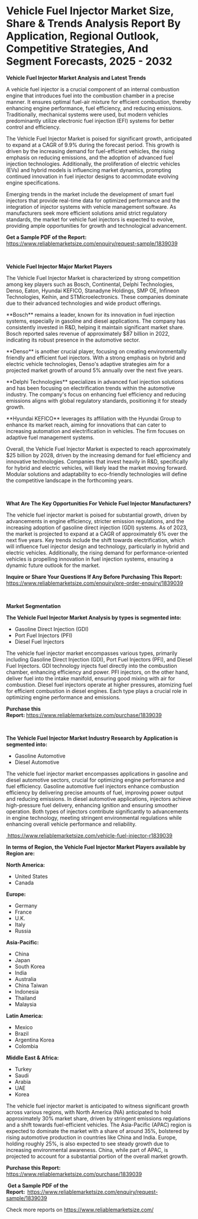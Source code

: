 <p><h1>Vehicle Fuel Injector Market Size, Share & Trends Analysis Report By Application, Regional Outlook, Competitive Strategies, And Segment Forecasts, 2025 - 2032</h1></p><p><strong>Vehicle Fuel Injector Market Analysis and Latest Trends</strong></p>
<p><p>A vehicle fuel injector is a crucial component of an internal combustion engine that introduces fuel into the combustion chamber in a precise manner. It ensures optimal fuel-air mixture for efficient combustion, thereby enhancing engine performance, fuel efficiency, and reducing emissions. Traditionally, mechanical systems were used, but modern vehicles predominantly utilize electronic fuel injection (EFI) systems for better control and efficiency.</p><p>The Vehicle Fuel Injector Market is poised for significant growth, anticipated to expand at a CAGR of 9.9% during the forecast period. This growth is driven by the increasing demand for fuel-efficient vehicles, the rising emphasis on reducing emissions, and the adoption of advanced fuel injection technologies. Additionally, the proliferation of electric vehicles (EVs) and hybrid models is influencing market dynamics, prompting continued innovation in fuel injector designs to accommodate evolving engine specifications.</p><p>Emerging trends in the market include the development of smart fuel injectors that provide real-time data for optimized performance and the integration of injector systems with vehicle management software. As manufacturers seek more efficient solutions amid strict regulatory standards, the market for vehicle fuel injectors is expected to evolve, providing ample opportunities for growth and technological advancement.</p></p>
<p><strong>Get a Sample PDF of the Report:&nbsp;</strong> <a href="https://www.reliablemarketsize.com/enquiry/request-sample/1839039?utm_campaign=3460&utm_medium=2&utm_source=Github&utm_content=ia&utm_term=31032025&utm_id=vehicle-fuel-injector">https://www.reliablemarketsize.com/enquiry/request-sample/1839039</a></p>
<p>&nbsp;</p>
<p><strong>Vehicle Fuel Injector Major Market Players</strong></p>
<p><p>The Vehicle Fuel Injector Market is characterized by strong competition among key players such as Bosch, Continental, Delphi Technologies, Denso, Eaton, Hyundai KEFICO, Stanadyne Holdings, SMP OE, Infineon Technologies, Keihin, and STMicroelectronics. These companies dominate due to their advanced technologies and wide product offerings.</p><p>**Bosch** remains a leader, known for its innovation in fuel injection systems, especially in gasoline and diesel applications. The company has consistently invested in R&D, helping it maintain significant market share. Bosch reported sales revenue of approximately $87 billion in 2022, indicating its robust presence in the automotive sector.</p><p>**Denso** is another crucial player, focusing on creating environmentally friendly and efficient fuel injectors. With a strong emphasis on hybrid and electric vehicle technologies, Denso's adaptive strategies aim for a projected market growth of around 5% annually over the next five years. </p><p>**Delphi Technologies** specializes in advanced fuel injection solutions and has been focusing on electrification trends within the automotive industry. The company's focus on enhancing fuel efficiency and reducing emissions aligns with global regulatory standards, positioning it for steady growth.</p><p>**Hyundai KEFICO** leverages its affiliation with the Hyundai Group to enhance its market reach, aiming for innovations that can cater to increasing automation and electrification in vehicles. The firm focuses on adaptive fuel management systems.</p><p>Overall, the Vehicle Fuel Injector Market is expected to reach approximately $25 billion by 2028, driven by the increasing demand for fuel efficiency and innovative technologies. Companies that invest heavily in R&D, specifically for hybrid and electric vehicles, will likely lead the market moving forward. Modular solutions and adaptability to eco-friendly technologies will define the competitive landscape in the forthcoming years.</p></p>
<p>&nbsp;</p>
<p><strong>What Are The Key Opportunities For Vehicle Fuel Injector Manufacturers?</strong></p>
<p><p>The vehicle fuel injector market is poised for substantial growth, driven by advancements in engine efficiency, stricter emission regulations, and the increasing adoption of gasoline direct injection (GDI) systems. As of 2023, the market is projected to expand at a CAGR of approximately 6% over the next five years. Key trends include the shift towards electrification, which will influence fuel injector design and technology, particularly in hybrid and electric vehicles. Additionally, the rising demand for performance-oriented vehicles is propelling innovation in fuel injection systems, ensuring a dynamic future outlook for the market.</p></p>
<p><strong>Inquire or Share Your Questions If Any Before Purchasing This Report:</strong> <a href="https://www.reliablemarketsize.com/enquiry/pre-order-enquiry/1839039?utm_campaign=3460&utm_medium=2&utm_source=Github&utm_content=ia&utm_term=31032025&utm_id=vehicle-fuel-injector">https://www.reliablemarketsize.com/enquiry/pre-order-enquiry/1839039</a></p>
<p>&nbsp;</p>
<p><strong>Market Segmentation</strong></p>
<p><strong>The Vehicle Fuel Injector Market Analysis by types is segmented into:</strong></p>
<p><ul><li>Gasoline Direct Injection (GDI)</li><li>Port Fuel Injectors (PFI)</li><li>Diesel Fuel Injectors</li></ul></p>
<p><p>The vehicle fuel injector market encompasses various types, primarily including Gasoline Direct Injection (GDI), Port Fuel Injectors (PFI), and Diesel Fuel Injectors. GDI technology injects fuel directly into the combustion chamber, enhancing efficiency and power. PFI injectors, on the other hand, deliver fuel into the intake manifold, ensuring good mixing with air for combustion. Diesel fuel injectors operate at higher pressures, atomizing fuel for efficient combustion in diesel engines. Each type plays a crucial role in optimizing engine performance and emissions.</p></p>
<p><strong>Purchase this Report:&nbsp;</strong><a href="https://www.reliablemarketsize.com/purchase/1839039?utm_campaign=3460&utm_medium=2&utm_source=Github&utm_content=ia&utm_term=31032025&utm_id=vehicle-fuel-injector">https://www.reliablemarketsize.com/purchase/1839039</a></p>
<p>&nbsp;</p>
<p><strong>The Vehicle Fuel Injector Market Industry Research by Application is segmented into:</strong></p>
<p><ul><li>Gasoline Automotive</li><li>Diesel Automotive</li></ul></p>
<p><p>The vehicle fuel injector market encompasses applications in gasoline and diesel automotive sectors, crucial for optimizing engine performance and fuel efficiency. Gasoline automotive fuel injectors enhance combustion efficiency by delivering precise amounts of fuel, improving power output and reducing emissions. In diesel automotive applications, injectors achieve high-pressure fuel delivery, enhancing ignition and ensuring smoother operation. Both types of injectors contribute significantly to advancements in engine technology, meeting stringent environmental regulations while enhancing overall vehicle performance and reliability.</p></p>
<p><a href="https://www.reliablemarketsize.com/vehicle-fuel-injector-r1839039?utm_campaign=3460&utm_medium=2&utm_source=Github&utm_content=ia&utm_term=31032025&utm_id=vehicle-fuel-injector">&nbsp;https://www.reliablemarketsize.com/vehicle-fuel-injector-r1839039</a></p>
<p><strong>In terms of Region, the Vehicle Fuel Injector Market Players available by Region are:</strong></p>
<p>
    <p> <strong> North America: </strong>
        <ul>
            <li>United States</li>
            <li>Canada</li>
        </ul>
        </p> 
    <p> <strong> Europe: </strong>
        <ul>
            <li>Germany</li>
            <li>France</li>
            <li>U.K.</li>
            <li>Italy</li>
            <li>Russia</li>
        </ul>
        </p> 
    <p> <strong> Asia-Pacific: </strong>
        <ul>
            <li>China</li>
            <li>Japan</li>
            <li>South Korea</li>
            <li>India</li>
            <li>Australia</li>
            <li>China Taiwan</li>
            <li>Indonesia</li>
            <li>Thailand</li>
            <li>Malaysia</li>
        </ul>
        </p> 
    <p> <strong> Latin America: </strong>
        <ul>
            <li>Mexico</li>
            <li>Brazil</li>
            <li>Argentina Korea</li>
            <li>Colombia</li>
        </ul>
        </p> 
    <p> <strong> Middle East & Africa: </strong>
        <ul>
            <li>Turkey</li>
            <li>Saudi</li>
            <li>Arabia</li>
            <li>UAE</li>
            <li>Korea</li>
        </ul>
    </p>
    </p>
<p><p>The vehicle fuel injector market is anticipated to witness significant growth across various regions, with North America (NA) anticipated to hold approximately 30% market share, driven by stringent emissions regulations and a shift towards fuel-efficient vehicles. The Asia-Pacific (APAC) region is expected to dominate the market with a share of around 35%, bolstered by rising automotive production in countries like China and India. Europe, holding roughly 25%, is also expected to see steady growth due to increasing environmental awareness. China, while part of APAC, is projected to account for a substantial portion of the overall market growth.</p></p>
<p><strong>Purchase this Report: </strong><a href="https://www.reliablemarketsize.com/purchase/1839039?utm_campaign=3460&utm_medium=2&utm_source=Github&utm_content=ia&utm_term=31032025&utm_id=vehicle-fuel-injector">https://www.reliablemarketsize.com/purchase/1839039</a></p>
<p>&nbsp;<strong>Get a Sample PDF of the Report:&nbsp;&nbsp;</strong><a href="https://www.reliablemarketsize.com/enquiry/request-sample/1839039?utm_campaign=3460&utm_medium=2&utm_source=Github&utm_content=ia&utm_term=31032025&utm_id=vehicle-fuel-injector">https://www.reliablemarketsize.com/enquiry/request-sample/1839039</a></p>
<p><strong></strong></p>
<p>Check more reports on <a href="https://www.reliablemarketsize.com/?utm_campaign=3460&utm_medium=2&utm_source=Github&utm_content=ia&utm_term=31032025&utm_id=vehicle-fuel-injector">https://www.reliablemarketsize.com/</a></p>